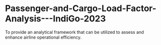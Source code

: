 # Passenger-and-Cargo-Load-Factor-Analysis---IndiGo-2023
To provide an analytical framework that can be utilized to assess and enhance airline operational efficiency. 
